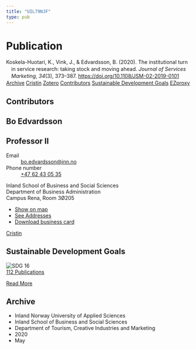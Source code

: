 ```yaml
---
title: "UIL79NJF"
type: pub
---
```

<h1>Publication</h1>
<article id="csl-bib-container-UIL79NJF" class="csl-bib-container">
  <div class="csl-bib-body" style="line-height: 1.35; padding-left: 1em; text-indent:-1em;">
  <div class="csl-entry">Koskela-Huotari, K., Vink, J., &amp; Edvardsson, B. (2020). The institutional turn in service research: taking stock and moving ahead. <i>Journal of Services Marketing</i>, <i>34</i>(3), 373&#x2013;387. <a href="https://doi.org/10.1108/JSM-02-2019-0101">https://doi.org/10.1108/JSM-02-2019-0101</a></div>
</div>
  <div class="csl-bib-buttons">
    <a href="#taxonomy-article-UIL79NJF" class="csl-bib-button">Archive</a>
    <a href alt="Cristin URL" class="csl-bib-button">Cristin</a>
    <a href alt="Zotero URL" class="csl-bib-button">Zotero</a>
    <a href="#contributors-article-UIL79NJF" class="csl-bib-button">Contributors</a>
    <a href="#sdg-article-UIL79NJF" class="csl-bib-button">Sustainable Development Goals</a>
    <a href="http://ezproxy.inn.no/login?url=https://doi.org/10.1108/JSM-02-2019-0101" class="csl-bib-button">EZproxy</a>
  </div>
  <div id="csl-bib-meta-container-UIL79NJF"></div>
</article>
<div id="csl-bib-meta-UIL79NJF" class="csl-bib-meta">
  <article id="contributors-article-UIL79NJF" class="contributors-article">
    <h1>Contributors</h1>
    <div class="personas">
<div class="vrtx-hinn-person-card">
<div class="photo">
<i class="lar la-user-circle missing-person"></i>
</div>
<div class="info">
<hgroup><h1>Bo Edvardsson</h1>
<h2>Professor II</h2>
</hgroup><dl>
<dt>Email</dt>
<dd>
<a href="mailto:bo.edvardsson@inn.no">bo.edvardsson@inn.no</a>
</dd>
<dt>Phone number</dt>
<dd><a href="tel:+4762430535">
+47 62 43 05 35
</a></dd>
</dl>
<p>
Inland School of Business and Social Sciences<br>
Department of Business Administration<br>
Campus Rena,
Room 3Ø205
</p>
<ul class="vrtx-hinn-links">
<li><a href="https://www.google.com/maps?q=61.13620,11.37454">Show on map</a></li>
<li><a href="https://www.inn.no/english/find-an-employee/bo-edvardsson.html#vrtx-hinn-addresses">See Addresses</a></li>
<li><a href="https://www.inn.no/english/find-an-employee/bo-edvardsson.html?vrtx=vcf">Download business card</a></li>
</ul>
</div>
</div>
<a href="https://app.cristin.no/persons/show.jsf?id=494358" alt="Cristin URL" class="personas-cristin">Cristin</a>
</div>
  </article>
  <article id="sdg-article-UIL79NJF" class="sdg-article">
    <h1>Sustainable Development Goals</h1>
    <div class="sdg-container"><div id="sdg16" class="sdg">
<img src="{{< params subfolder >}}images/sdg/sdg16_en.png" class="image" alt="SDG 16">
<div class="sdg-overlay">
<a href="{{< params subfolder >}}en/archive/?sdg=16#archive" class="sdg-publication-count"><span>112</span> Publications</a>
<p><a href="https://sdgs.un.org/goals/goal16" class="sdg-read-more">Read More</a></p>
</div>
</div></div>
  </article>
  <article id="taxonomy-article-UIL79NJF" class="taxonomy-article">
    <h1>Archive</h1>
    <ul>
      <li>Inland Norway University of Applied Sciences</li>
      <li>Inland School of Business and Social Sciences</li>
      <li>Department of Tourism, Creative Industries and Marketing</li>
      <li>2020</li>
      <li>May</li>
    </ul>
  </article>
</div>
